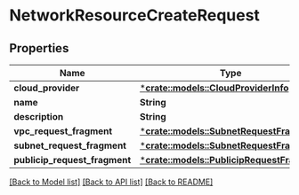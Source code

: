 # NetworkResourceCreateRequest

## Properties

Name | Type | Description | Notes
------------ | ------------- | ------------- | -------------
**cloud_provider** | [***crate::models::CloudProviderInfo**](CloudProviderInfo.md) |  | 
**name** | **String** |  | 
**description** | **String** |  | [optional] 
**vpc_request_fragment** | [***crate::models::SubnetRequestFragment**](SubnetRequestFragment.md) |  | [optional] 
**subnet_request_fragment** | [***crate::models::SubnetRequestFragment**](SubnetRequestFragment.md) |  | [optional] 
**publicip_request_fragment** | [***crate::models::PublicipRequestFragment**](PublicipRequestFragment.md) |  | [optional] 

[[Back to Model list]](../README.md#documentation-for-models) [[Back to API list]](../README.md#documentation-for-api-endpoints) [[Back to README]](../README.md)



